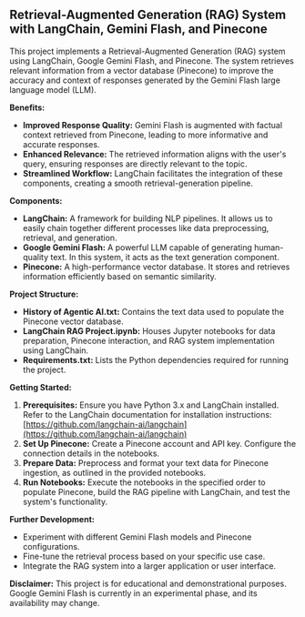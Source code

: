## Retrieval-Augmented Generation (RAG) System with LangChain, Gemini Flash, and Pinecone

This project implements a Retrieval-Augmented Generation (RAG) system using LangChain, Google Gemini Flash, and Pinecone. The system retrieves relevant information from a vector database (Pinecone) to improve the accuracy and context of responses generated by the Gemini Flash large language model (LLM).

**Benefits:**

* **Improved Response Quality:** Gemini Flash is augmented with factual context retrieved from Pinecone, leading to more informative and accurate responses.
* **Enhanced Relevance:** The retrieved information aligns with the user's query, ensuring responses are directly relevant to the topic.
* **Streamlined Workflow:** LangChain facilitates the integration of these components, creating a smooth retrieval-generation pipeline.


**Components:**

* **LangChain:** A framework for building NLP pipelines. It allows us to easily chain together different processes like data preprocessing, retrieval, and generation.
* **Google Gemini Flash:** A powerful LLM capable of generating human-quality text. In this system, it acts as the text generation component.
* **Pinecone:** A high-performance vector database. It stores and retrieves information efficiently based on semantic similarity.

**Project Structure:**

* **History of Agentic AI.txt:** Contains the text data used to populate the Pinecone vector database.
* **LangChain RAG Project.ipynb:** Houses Jupyter notebooks for data preparation, Pinecone interaction, and RAG system implementation using LangChain.
* **Requirements.txt:** Lists the Python dependencies required for running the project.

**Getting Started:**

1. **Prerequisites:** Ensure you have Python 3.x and LangChain installed. Refer to the LangChain documentation for installation instructions: [https://github.com/langchain-ai/langchain](https://github.com/langchain-ai/langchain)
2. **Set Up Pinecone:** Create a Pinecone account and API key. Configure the connection details in the notebooks.
3. **Prepare Data:** Preprocess and format your text data for Pinecone ingestion, as outlined in the provided notebooks.
4. **Run Notebooks:** Execute the notebooks in the specified order to populate Pinecone, build the RAG pipeline with LangChain, and test the system's functionality.


**Further Development:**

* Experiment with different Gemini Flash models and Pinecone configurations.
* Fine-tune the retrieval process based on your specific use case.
* Integrate the RAG system into a larger application or user interface.




**Disclaimer:** This project is for educational and demonstrational purposes. Google Gemini Flash is currently in an experimental phase, and its availability may change.
 
